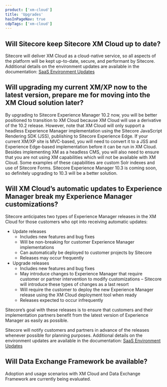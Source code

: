 ```yaml
---
product: ['xm-cloud']
title: 'Upgrades'
hasInPageNav: true
cdpTags: ['xm-cloud']
---
```


## Will Sitecore keep Sitecore XM Cloud up to date?

Sitecore will deliver XM Cloud as a cloud-native service, so all aspects of the platform will be kept up-to-date, secure, and performant by Sitecore. Additional details on the environment updates are available in the documentation: [SaaS Environment Updates](https://doc.sitecore.com/xmc/en/developers/xm-cloud/sitecore-experience-manager-cloud.html#saas-environment-updates)

## Will upgrading my current XM/XP now to the latest version, prepare me for moving into the XM Cloud solution later?

By upgrading to Sitecore Experience Manager 10.2 now, you will be better positioned to transition to XM Cloud because XM Cloud will use a derivative of the 10.2 release. However, note that XM Cloud will only support a headless Experience Manager implementation using the Sitecore JavaScript Rendering SDK (JSS), publishing to Sitecore Experience Edge. If your current XM/XP site is MVC-based, you will need to convert it to a JSS and Experience Edge-based implementation before it can be run in XM Cloud.  
Besides implementing XM as a headless CMS, you will also need to ensure that you are not using XM capabilities which will not be available with XM Cloud. Some examples of these capabilities are custom Solr indexes and use of Sitecore Forms. Sitecore Experience Manager 10.3 is coming soon, so definitely upgrading to 10.3 will be a better solution.

## Will XM Cloud’s automatic updates to Experience Manager break my Experience Manager customizations?

Sitecore anticipates two types of Experience Manager releases in the XM Cloud for those customers who opt into receiving automatic updates:

- Update releases
  - Includes new features and bug fixes
  - Will be non-breaking for customer Experience Manager implementations
  - Can automatically be deployed to customer projects by Sitecore
  - Releases may occur frequently
- Upgrade releases
  - Includes new features and bug fixes
  - May introduce changes to Experience Manager that require customer or partner intervention to modify customizations – Sitecore will introduce these types of changes as a last resort
  - Will require the customer to deploy the new Experience Manager release using the XM Cloud deployment tool when ready
  - Releases expected to occur infrequently

Sitecore’s goal with these releases is to ensure that customers and their implementation partners benefit from the latest version of Experience Manager as easily as possible.

Sitecore will notify customers and partners in advance of the releases whenever possible for planning purposes. Additional details on the environment updates are available in the documentation: [SaaS Environment Updates](https://doc.sitecore.com/xmc/en/developers/xm-cloud/sitecore-experience-manager-cloud.html#saas-environment-updates)

## Will Data Exchange Framework be available?

Adoption and usage scenarios with XM Cloud and Data Exchange Framework are currently being evaluated.
